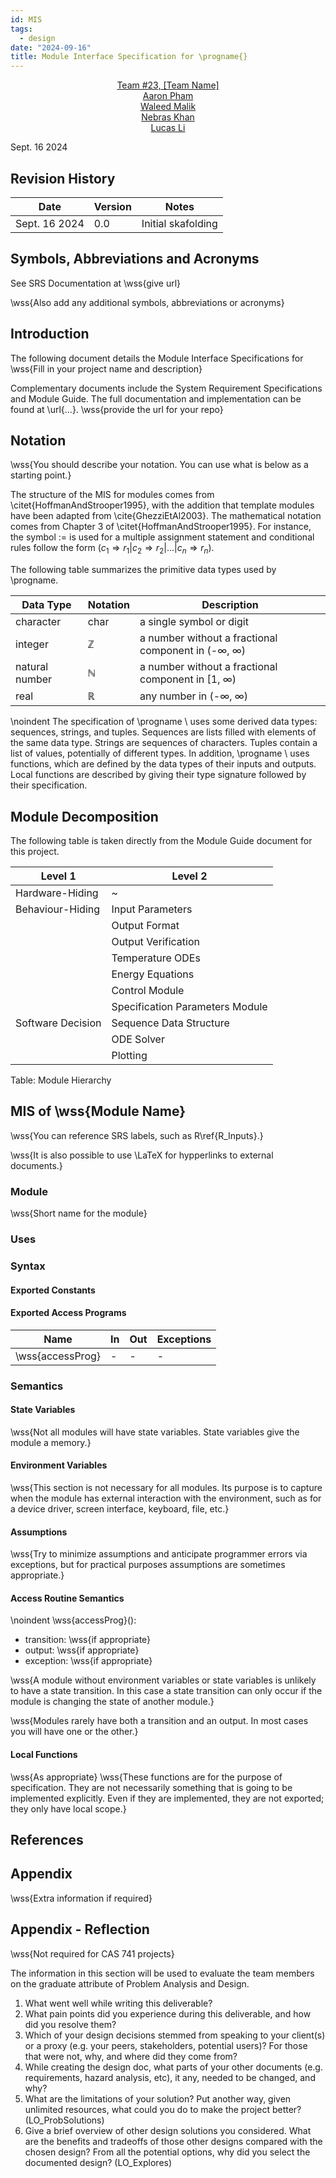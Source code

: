 ```yaml
---
id: MIS
tags:
  - design
date: "2024-09-16"
title: Module Interface Specification for \progname{}
---
```


<div style="text-align: center;">
  <a href="#">Team #23, [Team Name]</a><br>
  <a href="https:/github.com/aarnphm">Aaron Pham</a><br>
  <a href="https://github.com/waleedmalik7">Waleed Malik</a><br>
  <a href="https://github.com/nebrask">Nebras Khan</a><br>
  <a href="https://github.com/Hoshino-Kiichi">Lucas Li</a>
</div>

Sept. 16 2024

## Revision History

| **Date**      | **Version** | **Notes**          |
| ------------- | ----------- | ------------------ |
| Sept. 16 2024 | 0.0         | Initial skafolding |

## Symbols, Abbreviations and Acronyms

See SRS Documentation at \wss{give url}

\wss{Also add any additional symbols, abbreviations or acronyms}

## Introduction

The following document details the Module Interface Specifications for
\wss{Fill in your project name and description}

Complementary documents include the System Requirement Specifications
and Module Guide. The full documentation and implementation can be
found at \url{...}. \wss{provide the url for your repo}

## Notation

\wss{You should describe your notation. You can use what is below as
a starting point.}

The structure of the MIS for modules comes from \citet{HoffmanAndStrooper1995},
with the addition that template modules have been adapted from
\cite{GhezziEtAl2003}. The mathematical notation comes from Chapter 3 of
\citet{HoffmanAndStrooper1995}. For instance, the symbol := is used for a
multiple assignment statement and conditional rules follow the form $(c_1
\Rightarrow r_1 | c_2 \Rightarrow r_2 | ... | c_n \Rightarrow r_n )$.

The following table summarizes the primitive data types used by \progname.

| **Data Type**  | **Notation** | **Description**                                                  |
| -------------- | ------------ | ---------------------------------------------------------------- |
| character      | char         | a single symbol or digit                                         |
| integer        | $\mathbb{Z}$ | a number without a fractional component in (-$\infty$, $\infty$) |
| natural number | $\mathbb{N}$ | a number without a fractional component in [1, $\infty$)         |
| real           | $\mathbb{R}$ | any number in (-$\infty$, $\infty$)                              |

\noindent
The specification of \progname \ uses some derived data types: sequences, strings, and
tuples. Sequences are lists filled with elements of the same data type. Strings
are sequences of characters. Tuples contain a list of values, potentially of
different types. In addition, \progname \ uses functions, which
are defined by the data types of their inputs and outputs. Local functions are
described by giving their type signature followed by their specification.

## Module Decomposition

The following table is taken directly from the Module Guide document for this project.

| **Level 1**       | **Level 2**                     |
| ----------------- | ------------------------------- |
| Hardware-Hiding   | ~                               |
| Behaviour-Hiding  | Input Parameters                |
|                   | Output Format                   |
|                   | Output Verification             |
|                   | Temperature ODEs                |
|                   | Energy Equations                |
|                   | Control Module                  |
|                   | Specification Parameters Module |
| Software Decision | Sequence Data Structure         |
|                   | ODE Solver                      |
|                   | Plotting                        |

Table: Module Hierarchy

## MIS of \wss{Module Name}

\wss{You can reference SRS labels, such as R\ref{R_Inputs}.}

\wss{It is also possible to use \LaTeX for hypperlinks to external documents.}

### Module

\wss{Short name for the module}

### Uses

### Syntax

#### Exported Constants

#### Exported Access Programs

| **Name**         | **In** | **Out** | **Exceptions** |
| ---------------- | ------ | ------- | -------------- |
| \wss{accessProg} | -      | -       | -              |

### Semantics

#### State Variables

\wss{Not all modules will have state variables. State variables give the module
a memory.}

#### Environment Variables

\wss{This section is not necessary for all modules. Its purpose is to capture
when the module has external interaction with the environment, such as for a
device driver, screen interface, keyboard, file, etc.}

#### Assumptions

\wss{Try to minimize assumptions and anticipate programmer errors via
exceptions, but for practical purposes assumptions are sometimes appropriate.}

#### Access Routine Semantics

\noindent \wss{accessProg}():

- transition: \wss{if appropriate}
- output: \wss{if appropriate}
- exception: \wss{if appropriate}

\wss{A module without environment variables or state variables is unlikely to
have a state transition. In this case a state transition can only occur if
the module is changing the state of another module.}

\wss{Modules rarely have both a transition and an output. In most cases you
will have one or the other.}

#### Local Functions

\wss{As appropriate} \wss{These functions are for the purpose of specification.
They are not necessarily something that is going to be implemented
explicitly. Even if they are implemented, they are not exported; they only
have local scope.}

## References

## Appendix

\wss{Extra information if required}

## Appendix - Reflection

\wss{Not required for CAS 741 projects}

The information in this section will be used to evaluate the team members on the
graduate attribute of Problem Analysis and Design.

1. What went well while writing this deliverable?
2. What pain points did you experience during this deliverable, and how did you resolve them?
3. Which of your design decisions stemmed from speaking to your client(s) or a proxy (e.g. your peers, stakeholders, potential users)? For those that were not, why, and where did they come from?
4. While creating the design doc, what parts of your other documents (e.g. requirements, hazard analysis, etc), it any, needed to be changed, and why?
5. What are the limitations of your solution? Put another way, given unlimited resources, what could you do to make the project better? (LO_ProbSolutions)
6. Give a brief overview of other design solutions you considered. What are the benefits and tradeoffs of those other designs compared with the chosen design? From all the potential options, why did you select the documented design? (LO_Explores)
